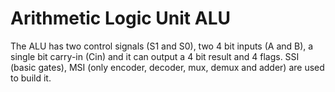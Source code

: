 # Arithmetic Logic Unit ALU

The ALU has two control signals (S1 and S0), two 4 bit inputs (A and B), a 
single bit carry-in (Cin) and it can output a 4 bit result and 4 flags. SSI (basic gates), MSI (only encoder, 
decoder, mux, demux and adder) are used to build it. 
